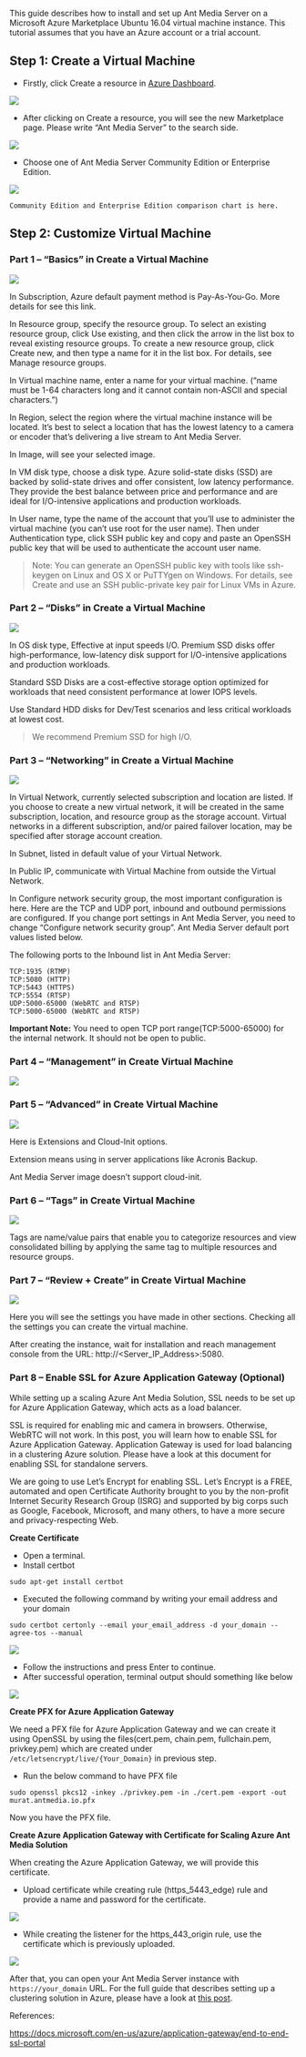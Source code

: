 This guide describes how to install and set up Ant Media Server on a Microsoft Azure Marketplace Ubuntu 16.04 virtual machine instance. This tutorial assumes that you have an Azure account or a trial account.

## Step 1: Create a Virtual Machine

* Firstly, click Create a resource in [Azure Dashboard](https://portal.azure.com/).

![](images/azure1.png)

* After clicking on Create a resource, you will see the new Marketplace page. Please write “Ant Media Server” to the search side.

![](images/azure2.png)

* Choose one of Ant Media Server Community Edition or Enterprise Edition.

![](images/azure3.png)

`Community Edition and Enterprise Edition comparison chart is here.`

## Step 2: Customize Virtual Machine
### Part 1 – “Basics” in Create a Virtual Machine


![](images/azure4.png)

In Subscription, Azure default payment method is Pay-As-You-Go. More details for see this link.

In Resource group, specify the resource group. To select an existing resource group, click Use existing, and then click the arrow in the list box to reveal existing resource groups. To create a new resource group, click Create new, and then type a name for it in the list box. For details, see Manage resource groups.

In Virtual machine name, enter a name for your virtual machine. (“name must be 1-64 characters long and it cannot contain non-ASCII and special characters.”)

In Region, select the region where the virtual machine instance will be located. It’s best to select a location that has the lowest latency to a camera or encoder that’s delivering a live stream to Ant Media Server.

In Image, will see your selected image.

In VM disk type, choose a disk type. Azure solid-state disks (SSD) are backed by solid-state drives and offer consistent, low latency performance. They provide the best balance between price and performance and are ideal for I/O-intensive applications and production workloads.

In User name, type the name of the account that you’ll use to administer the virtual machine (you can’t use root for the user name). Then under Authentication type, click SSH public key and copy and paste an OpenSSH public key that will be used to authenticate the account user name.

> Note: You can generate an OpenSSH public key with tools like ssh-keygen on Linux and OS X or PuTTYgen on Windows. For details, see Create and use an SSH public-private key pair for Linux VMs in Azure.

### Part 2 – “Disks” in Create a Virtual Machine

![](images/azure5.png)

In OS disk type, Effective at input speeds I/O. Premium SSD disks offer high-performance, low-latency disk support for I/O-intensive applications and production workloads.

Standard SSD Disks are a cost-effective storage option optimized for workloads that need consistent performance at lower IOPS levels.

Use Standard HDD disks for Dev/Test scenarios and less critical workloads at lowest cost.

> We recommend Premium SSD for high I/O.

### Part 3 – “Networking” in Create a Virtual Machine

![](images/azure6.png)

In Virtual Network, currently selected subscription and location are listed. If you choose to create a new virtual network, it will be created in the same subscription, location, and resource group as the storage account. Virtual networks in a different subscription, and/or paired failover location, may be specified after storage account creation.

In Subnet, listed in default value of your Virtual Network.

In Public IP, communicate with Virtual Machine from outside the Virtual Network.

In Configure network security group, the most important configuration is here. Here are the TCP and UDP port, inbound and outbound permissions are configured. If you change port settings in Ant Media Server, you need to change “Configure network security group”. Ant Media Server default port values listed below.

The following ports to the Inbound list in Ant Media Server:
```
TCP:1935 (RTMP)
TCP:5080 (HTTP)
TCP:5443 (HTTPS)
TCP:5554 (RTSP)
UDP:5000-65000 (WebRTC and RTSP)
TCP:5000-65000 (WebRTC and RTSP)
```

**Important Note:** You need to open TCP port range(TCP:5000-65000) for the internal network. It should not be open to public.

### Part 4 – “Management” in Create Virtual Machine

![](images/azure7.png)

### Part 5 – “Advanced” in Create Virtual Machine

![](images/azure8.png)

Here is Extensions and Cloud-Init options.

Extension means using in server applications like Acronis Backup.

Ant Media Server image doesn’t support cloud-init.

### Part 6 – “Tags” in Create Virtual Machine

![](images/azure9.png)

Tags are name/value pairs that enable you to categorize resources and view consolidated billing by applying the same tag to multiple resources and resource groups.

### Part 7 – “Review + Create” in Create Virtual Machine

![](images/azure10.png)

Here you will see the settings you have made in other sections. Checking all the settings you can create the virtual machine.

After creating the instance, wait for installation and reach management console from the URL: http://<Server_IP_Address>:5080.


### Part 8 – Enable SSL for Azure Application Gateway (Optional)

While setting up a scaling Azure Ant Media Solution, SSL needs to be set up for Azure Application Gateway, which acts as a load balancer.

SSL is required for enabling mic and camera in browsers. Otherwise, WebRTC will not work. In this post, you will learn how to enable SSL for Azure Application Gateway. Application Gateway is used for load balancing in a clustering Azure solution. Please have a look at this document for enabling SSL for standalone servers.

We are going to use Let’s Encrypt for enabling SSL. Let’s Encrypt is a FREE, automated and open Certificate Authority brought to you by the non-profit Internet Security Research Group (ISRG) and supported by big corps such as Google, Facebook, Microsoft, and many others, to have a more secure and privacy-respecting Web.

**Create Certificate**

* Open a terminal.
* Install certbot

`sudo apt-get install certbot`

* Executed the following command by writing your email address and your domain

`sudo certbot certonly --email your_email_address -d your_domain --agree-tos --manual`

![](https://antmedia.io/wp-content/uploads/2019/12/Screen-Shot-2019-12-12-at-01.11.40-768x364.png)

* Follow the instructions and press Enter to continue.
* After successful operation, terminal output should something like below

![](https://antmedia.io/wp-content/uploads/2019/12/Screen-Shot-2019-12-12-at-01.10.51-768x342.png)

**Create PFX for Azure Application Gateway**

We need a PFX file for Azure Application Gateway and we can create it using OpenSSL by using
the files(cert.pem, chain.pem, fullchain.pem, privkey.pem) which are created under `/etc/letsencrypt/live/{Your_Domain}` in previous step.

* Run the below command to have PFX file

`sudo openssl pkcs12 -inkey ./privkey.pem -in ./cert.pem -export -out murat.antmedia.io.pfx`

Now you have the PFX file.

**Create Azure Application Gateway with Certificate for Scaling Azure Ant Media Solution**

When creating the Azure Application Gateway, we will provide this certificate.

* Upload certificate while creating rule (https_5443_edge) rule and provide a name and password for the certificate.

![](https://antmedia.io/wp-content/uploads/2019/12/Screen-Shot-2019-12-12-at-00.34.40-600x587.png)

* While creating the listener for the https_443_origin rule, use the certificate which is previously uploaded.

![](https://antmedia.io/wp-content/uploads/2019/12/Screen-Shot-2019-12-12-at-00.35.12-600x624.png)

After that, you can open your Ant Media Server instance with `https://your_domain` URL. For the full guide that describes setting up a clustering solution in Azure, please have a look at [this post](https://antmedia.io/how-to-setup-ant-media-server-clustering-on-azure).

References:

https://docs.microsoft.com/en-us/azure/application-gateway/end-to-end-ssl-portal